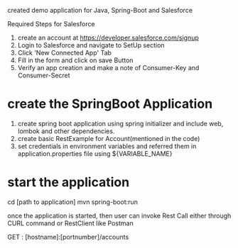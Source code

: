 created demo application for Java, Spring-Boot and Salesforce

Required Steps for Salesforce
1) create an account at https://developer.salesforce.com/signup
2) Login to Salesforce and navigate to SetUp section
3) Click 'New Connected App' Tab
4) Fill in the form and click on save Button
5) Verify an app creation and make a note of Consumer-Key and Consumer-Secret

# create the SpringBoot Application
1) create spring boot application using spring initializer and include web, lombok and other dependencies.
2) create basic RestExample for Account(mentioned in the code)
3) set credentials in environment variables and referred them in application.properties file using ${VARIABLE_NAME} 

# start the application
cd [path to application]
mvn spring-boot:run

once the application is started, then user can invoke Rest Call either through CURL command or RestClient like Postman 

GET : [hostname]:[portnumber]/accounts
